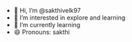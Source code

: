 - 👋 Hi, I’m @sakthivelk97
- 👀 I’m interested in explore and learning
- 🌱 I’m currently learning 
- 😄 Pronouns: sakthi


<!---
sakthivelk97/sakthivelk97 is a ✨ special ✨ repository because its `README.md` (this file) appears on your GitHub profile.
You can click the Preview link to take a look at your changes.
--->
